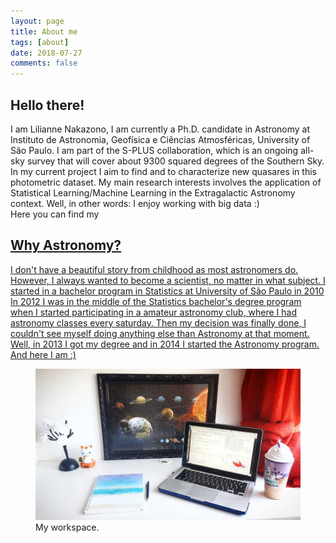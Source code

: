 ```yaml
---
layout: page
title: About me
tags: [about]
date: 2018-07-27
comments: false
---
```


## Hello there! 

<div class="about">
    <p class="intro">
        I am Lilianne Nakazono, I am currently a Ph.D. candidate in Astronomy at Instituto de Astronomia, Geofísica e Ciências Atmosféricas, University of São Paulo. I am part of the S-PLUS collaboration, which is an ongoing all-sky survey that will cover about 9300 squared degrees of the Southern Sky. In my current project I aim to find and to characterize new quasares in this photometric dataset. My main research interests involves the application of Statistical Learning/Machine Learning in the Extragalactic Astronomy context. Well, in other words: I enjoy working with big data :) 
    <br>
        Here you can find my <a href="https://marixko.github.io/projects/>CV</a> and a list of publications.
    </p>      
    <img class="avatar" src="/assets/img/profile.jpg" alt="Lilianne">
</div>


## Why Astronomy?

I don't have a beautiful story from childhood as most astronomers do. However, I always wanted to become a scientist, no matter in what subject. I started in a bachelor program in Statistics at University of São Paulo in 2010
In 2012 I was in the middle of the Statistics bachelor's degree program when I started participating in a amateur astronomy club, where I had astronomy classes every saturday. Then my decision was finally done, I couldn't see myself doing anything else than Astronomy at that moment. Well, in 2013 I got my degree and in 2014 I started the Astronomy program. <br>
And here I am :)

<figure>
    <a href="/assets/img/note.jpg"><img src="/assets/img/note.jpg"></a>
    <figcaption>My workspace.</figcaption>
</figure>

